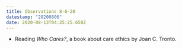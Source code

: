```yaml
---
title: Observations 8-6-20
datestamp: "20200806"
date: 2020-08-13T04:25:25.658Z
---
```

- Reading *Who Cares?*, a book about care ethics by Joan C. Tronto.
